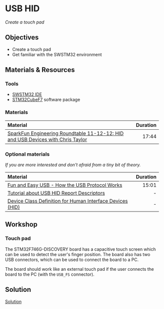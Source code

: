 # USB HID
*Create a touch pad*

## Objectives
 - Create a touch pad
 - Get familiar with the SWSTM32 environment

## Materials & Resources
### Tools
- [SWSTM32 IDE](http://www.openstm32.org/)
- [STM32CubeF7](http://www.st.com/en/embedded-software/stm32cubef7.html) software package

### Materials
| Material | Duration |
|:---------|-----:|
|[SparkFun Engineering Roundtable 11-12-12: HID and USB Devices with Chris Taylor](https://www.youtube.com/watch?v=1unTKKGd8qs)|17:44|

### Optional materials
*If you are more interested and don't afraid from a tiny bit of theory.*

| Material | Duration |
|:---------|-----:|
|[Fun and Easy USB - How the USB Protocol Works](https://www.youtube.com/watch?v=F7NlCaaL3yU)|15:01|
| [Tutorial about USB HID Report Descriptors](http://eleccelerator.com/tutorial-about-usb-hid-report-descriptors/) |-|
| [Device Class Definition for Human Interface Devices (HID)](http://www.usb.org/developers/hidpage/HID1_11.pdf) | - |

## Workshop
### Touch pad
The STM32F746G-DISCOVERY board has a capacitive touch screen which can be used to
detect the user's finger position. The board also has two USB connectors, which can
be used to connect the board to a PC.

The board should work like an external touch pad if the user connects the board
to the PC (with the `USB_FS` connector).

## Solution
[Solution](https://github.com/greenfox-academy/teaching-materials/tree/master/project/hardware/solutions/usb-hid)
